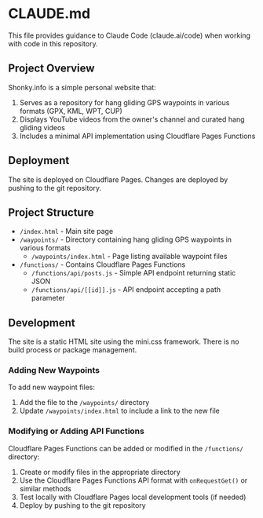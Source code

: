 # CLAUDE.md

This file provides guidance to Claude Code (claude.ai/code) when working with code in this repository.

## Project Overview

Shonky.info is a simple personal website that:
1. Serves as a repository for hang gliding GPS waypoints in various formats (GPX, KML, WPT, CUP)
2. Displays YouTube videos from the owner's channel and curated hang gliding videos
3. Includes a minimal API implementation using Cloudflare Pages Functions

## Deployment

The site is deployed on Cloudflare Pages. Changes are deployed by pushing to the git repository.

## Project Structure

- `/index.html` - Main site page
- `/waypoints/` - Directory containing hang gliding GPS waypoints in various formats
  - `/waypoints/index.html` - Page listing available waypoint files
- `/functions/` - Contains Cloudflare Pages Functions
  - `/functions/api/posts.js` - Simple API endpoint returning static JSON
  - `/functions/api/[[id]].js` - API endpoint accepting a path parameter

## Development

The site is a static HTML site using the mini.css framework. There is no build process or package management.

### Adding New Waypoints

To add new waypoint files:
1. Add the file to the `/waypoints/` directory
2. Update `/waypoints/index.html` to include a link to the new file

### Modifying or Adding API Functions

Cloudflare Pages Functions can be added or modified in the `/functions/` directory:
1. Create or modify files in the appropriate directory
2. Use the Cloudflare Pages Functions API format with `onRequestGet()` or similar methods
3. Test locally with Cloudflare Pages local development tools (if needed)
4. Deploy by pushing to the git repository
